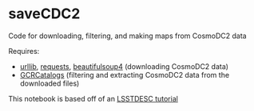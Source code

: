 # saveCDC2
Code for downloading, filtering, and making maps from CosmoDC2 data

Requires:
* [urllib](https://docs.python.org/3/library/urllib.html), [requests](https://pypi.org/project/requests/), [beautifulsoup4](https://pypi.org/project/beautifulsoup4/) (downloading CosmoDC2 data)
* [GCRCatalogs](https://github.com/LSSTDESC/gcr-catalogs) (filtering and extracting CosmoDC2 data from the downloaded files)

This notebook is based off of an [LSSTDESC tutorial](https://github.com/LSSTDESC/gcr-catalogs/blob/master/examples/GCRCatalogs%20Demo.ipynb)
